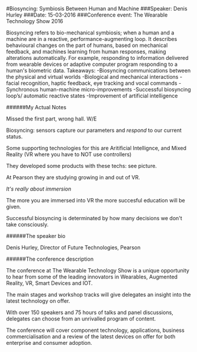 #Biosyncing: Symbiosis Between Human and Machine
###Speaker: Denis Hurley
###Date: 15-03-2016
###Conference event: The Wearable Technology Show 2016

Biosyncing refers to bio-mechanical symbiosis; when a human and a machine are in a reactive, performance-augmenting loop. It describes behavioural changes on the part of humans, based on mechanical feedback, and machines learning from human responses, making alterations automatically. For example, responding to information delivered from wearable devices or adaptive computer program responding to a human's biometric data. 
Takeaways:
-Biosyncing communications between the physical and virtual worlds
-Biological and mechanical interactions - facial recognition, haptic feedback, eye tracking and vocal commands
-Synchronous human-machine micro-improvements
-Successful biosyncing loop’s/ automatic reactive states
-Improvement of artificial intelligence

######My Actual Notes

Missed the first part, wrong hall. W/E

Biosyncing: sensors capture our parameters and *respond* to our current status.

Some supporting technologies for this are Aritificial Intellignce, and Mixed Reality (VR where you have to NOT use controllers)

They developed some products with these techs: see picture.

At Pearson they are studying growing in and out of VR.

*It's really about immersion*

The more you are immersed into VR the more succesful education will be given.

Successful biosyncing is determinated by how many decisions we don't take consciously.

######The speaker bio

Denis Hurley, Director of Future Technologies, Pearson

######The conference description

The conference at The Wearable Technology Show is a unique opportunity to hear from some of the leading innovators in Wearables, Augmented Reality, VR, Smart Devices and IOT.

The main stages and workshop tracks will give delegates an insight into the latest technology on offer.

With over 150 speakers and 75 hours of talks and panel discussions, delegates can choose from an unrivalled program of content.

The conference will cover component technology, applications, business commercialisation and a review of the latest devices on offer for both enterprise and consumer adoption.